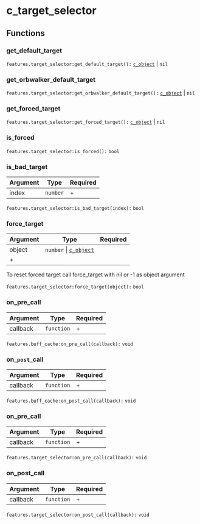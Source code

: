 # c\_target\_selector

## Functions

### get\_default\_target

`features.target_selector:get_default_target():` [`c_object`](c\_object.md) | `nil`

### get\_orbwalker\_default\_target

`features.target_selector:get_orbwalker_default_target():` [`c_object`](c\_object.md) | `nil`

### get\_forced\_target

`features.target_selector:get_forced_target():` [`c_object`](c\_object.md) | `nil`

### is\_forced

`features.target_selector:is_forced():` `bool`

### is\_bad\_target

| Argument | Type     | Required |
| -------- | -------- | -------- |
| index    | `number` | +        |

`features.target_selector:is_bad_target(index):` `bool`

### force\_target

| Argument | Type                                   | Required |
| -------- | -------------------------------------- | -------- |
| object   | `number` \| [`c_object`](c\_object.md) |          |
| +        |                                        |          |

To reset forced target call force\_target with nil or -1 as object argument

`features.target_selector:force_target(object):` `bool`

### on\_pre\_call

| Argument | Type       | Required |
| -------- | ---------- | -------- |
| callback | `function` | +        |

`features.buff_cache:on_pre_call(callback):` `void`

### on\_`post`\_call

| Argument | Type       | Required |
| -------- | ---------- | -------- |
| callback | `function` | +        |

`features.buff_cache:on_post_call(callback):` `void`

### on\_pre\_call

| Argument | Type       | Required |
| -------- | ---------- | -------- |
| callback | `function` | +        |

`features.target_selector:on_pre_call(callback):` `void`

### on\_post\_call

| Argument | Type       | Required |
| -------- | ---------- | -------- |
| callback | `function` | +        |

`features.target_selector:on_post_call(callback):` `void`
